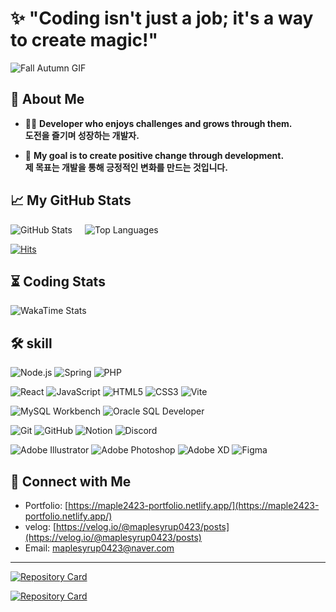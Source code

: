 # ✨ **"Coding isn't just a job; it's a way to create magic!"**  
![Fall Autumn GIF](https://media1.tenor.com/m/oEGe2xceU6wAAAAC/fall-autumn.gif)

## 🌟 About Me
- 👩‍💻 **Developer who enjoys challenges and grows through them.**  
  **도전을 즐기며 성장하는 개발자.**
  
- 🎯 **My goal is to create positive change through development.**  
  **제 목표는 개발을 통해 긍정적인 변화를 만드는 것입니다.**

## 📈 My GitHub Stats
<div align="left" style="display: flex; align-items: flex-start; gap: 20px;">
  <img src="https://github-readme-stats.vercel.app/api?username=maplesyrup0423&show_icons=true&theme=github_dark&count_private=true&hide=stars,issues,contribs" alt="GitHub Stats" />
  <img src="https://github-readme-stats.vercel.app/api/top-langs/?username=maplesyrup0423&layout=compact&theme=github_dark" alt="Top Languages" />
</div>

[![Hits](https://hits.seeyoufarm.com/api/count/incr/badge.svg?url=https%3A%2F%2Fgithub.com%2Fmaplesyrup0423&count_bg=%23000000&title_bg=%23000000&icon=github.svg&icon_color=%23FFFFFF&title=GitHub&edge_flat=false)](https://hits.seeyoufarm.com)


## ⏳ Coding Stats
![WakaTime Stats](https://github-readme-stats.vercel.app/api/wakatime?username=maplesyrup0423&layout=compact&theme=github_dark)



## 🛠️ skill
<p align="center">
  <p>
    <img src="https://img.shields.io/badge/node.js-339933?style=for-the-badge&logo=Node.js&logoColor=white" alt="Node.js" />
    <img src="https://img.shields.io/badge/Spring-6DB33F?style=for-the-badge&logo=Spring&logoColor=white" alt="Spring" />
    <img src="https://img.shields.io/badge/PHP-777BB4?style=for-the-badge&logo=PHP&logoColor=white" alt="PHP" />
  </p>
  <p>
    <img src="https://img.shields.io/badge/React-61DAFB?style=for-the-badge&logo=React&logoColor=white" alt="React" />
    <img src="https://img.shields.io/badge/JavaScript-F7DF1E?style=for-the-badge&logo=JavaScript&logoColor=black" alt="JavaScript" />
    <img src="https://img.shields.io/badge/HTML-E34F26?style=for-the-badge&logo=HTML5&logoColor=white" alt="HTML5" />
    <img src="https://img.shields.io/badge/CSS-1572B6?style=for-the-badge&logo=CSS3&logoColor=white" alt="CSS3" />
    <img src="https://img.shields.io/badge/Vite-646CFF?style=for-the-badge&logo=Vite&logoColor=white" alt="Vite" />
  </p>
  <p>
    <img src="https://img.shields.io/badge/MySQL-4479A1?style=for-the-badge&logo=MySQL&logoColor=white" alt="MySQL Workbench" />
    <img src="https://img.shields.io/badge/Oracle-F80000?style=for-the-badge&logo=Oracle&logoColor=white" alt="Oracle SQL Developer" />
  </p>
<p>
  <img src="https://img.shields.io/badge/Git-F05032?style=for-the-badge&logo=Git&logoColor=white" alt="Git" />
    <img src="https://img.shields.io/badge/GitHub-181717?style=for-the-badge&logo=GitHub&logoColor=white" alt="GitHub" />
  <img src="https://img.shields.io/badge/Notion-000000?style=for-the-badge&logo=Notion&logoColor=white" alt="Notion" />
<img src="https://img.shields.io/badge/Discord-5865F2?style=for-the-badge&logo=Discord&logoColor=white" alt="Discord" />
</p>
  <p>
    <img src="https://img.shields.io/badge/AI-FF9A00?style=for-the-badge&logo=Adobe%20Illustrator&logoColor=white" alt="Adobe Illustrator" />
    <img src="https://img.shields.io/badge/PS-31A8FF?style=for-the-badge&logo=Adobe%20Photoshop&logoColor=white" alt="Adobe Photoshop" />
    <img src="https://img.shields.io/badge/XD-FF61F6?style=for-the-badge&logo=Adobe%20XD&logoColor=white" alt="Adobe XD" />
    <img src="https://img.shields.io/badge/Figma-F24E1E?style=for-the-badge&logo=Figma&logoColor=white" alt="Figma" />
  </p>
</p>


## 🔗 Connect with Me
- Portfolio: [https://maple2423-portfolio.netlify.app/](https://maple2423-portfolio.netlify.app/)
- velog: [https://velog.io/@maplesyrup0423/posts](https://velog.io/@maplesyrup0423/posts)
- Email: [maplesyrup0423@naver.com](maplesyrup0423@naver.com)

---

[![Repository Card](https://github-readme-stats.vercel.app/api/pin/?username=maplesyrup0423&repo=intp_mentors)](https://github.com/maplesyrup0423/intp_mentors)

[![Repository Card](https://github-readme-stats.vercel.app/api/pin/?username=maplesyrup0423&repo=intp_mentors&width=1000)](https://github.com/maplesyrup0423/intp_mentors)

